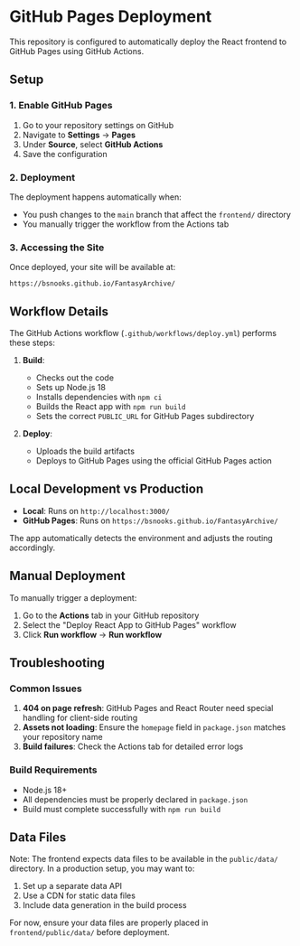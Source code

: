 # GitHub Pages Deployment

This repository is configured to automatically deploy the React frontend to GitHub Pages using GitHub Actions.

## Setup

### 1. Enable GitHub Pages

1. Go to your repository settings on GitHub
2. Navigate to **Settings** → **Pages**
3. Under **Source**, select **GitHub Actions**
4. Save the configuration

### 2. Deployment

The deployment happens automatically when:
- You push changes to the `main` branch that affect the `frontend/` directory
- You manually trigger the workflow from the Actions tab

### 3. Accessing the Site

Once deployed, your site will be available at:
```
https://bsnooks.github.io/FantasyArchive/
```

## Workflow Details

The GitHub Actions workflow (`.github/workflows/deploy.yml`) performs these steps:

1. **Build**: 
   - Checks out the code
   - Sets up Node.js 18
   - Installs dependencies with `npm ci`
   - Builds the React app with `npm run build`
   - Sets the correct `PUBLIC_URL` for GitHub Pages subdirectory

2. **Deploy**:
   - Uploads the build artifacts
   - Deploys to GitHub Pages using the official GitHub Pages action

## Local Development vs Production

- **Local**: Runs on `http://localhost:3000/`
- **GitHub Pages**: Runs on `https://bsnooks.github.io/FantasyArchive/`

The app automatically detects the environment and adjusts the routing accordingly.

## Manual Deployment

To manually trigger a deployment:

1. Go to the **Actions** tab in your GitHub repository
2. Select the "Deploy React App to GitHub Pages" workflow
3. Click **Run workflow** → **Run workflow**

## Troubleshooting

### Common Issues

1. **404 on page refresh**: GitHub Pages and React Router need special handling for client-side routing
2. **Assets not loading**: Ensure the `homepage` field in `package.json` matches your repository name
3. **Build failures**: Check the Actions tab for detailed error logs

### Build Requirements

- Node.js 18+
- All dependencies must be properly declared in `package.json`
- Build must complete successfully with `npm run build`

## Data Files

Note: The frontend expects data files to be available in the `public/data/` directory. In a production setup, you may want to:

1. Set up a separate data API
2. Use a CDN for static data files
3. Include data generation in the build process

For now, ensure your data files are properly placed in `frontend/public/data/` before deployment.